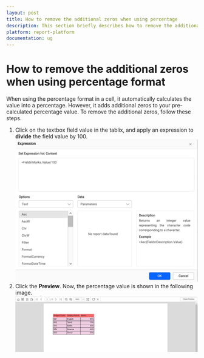 ```yaml
---
layout: post
title: How to remove the additional zeros when using percentage 
description: This section briefly describes how to remove the additional zeros when using percentage format in a report.
platform: report-platform
documentation: ug
---
```


# How to remove the additional zeros when using percentage format

When using the percentage format in a cell, it automatically calculates the value into a percentage. However, it adds additional zeros to your pre-calculated percentage value. To remove the additional zeros, follow these steps.

1. Click on the textbox field value in the tablix, and apply an expression to **divide** the field value by 100.
   ![expression page](/static/assets/on-premise/images/report-designer/how-to/remove-additional-zeros-when-using-percentage-format/field-expression.png '#width=500px')
2. Click the **Preview**. Now, the percentage value is shown in the following image.
   ![output image](/static/assets/on-premise/images/report-designer/how-to/remove-additional-zeros-when-using-percentage-format/percentage-output-image.png '#width=500px')